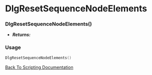 # DlgResetSequenceNodeElements

### DlgResetSequenceNodeElements()
- ***Returns:*** 

### Usage

```Lua
DlgResetSequenceNodeElements()
```


[Back To Scripting Documentation](../README.md)
